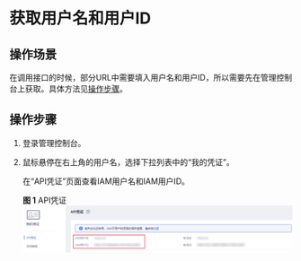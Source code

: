 # 获取用户名和用户ID<a name="swr_02_0201"></a>

## 操作场景<a name="section1677417210118"></a>

在调用接口的时候，部分URL中需要填入用户名和用户ID，所以需要先在管理控制台上获取。具体方法见[操作步骤](#section7150194516319)。

## 操作步骤<a name="section7150194516319"></a>

1.  登录管理控制台。
2.  鼠标悬停在右上角的用户名，选择下拉列表中的“我的凭证”。

    在“API凭证”页面查看IAM用户名和IAM用户ID。

    **图 1**  API凭证<a name="fig082595013818"></a>  
    ![](figures/API凭证.png "API凭证")


